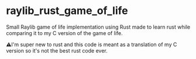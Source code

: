 # raylib_rust_game_of_life
Small Raylib game of life implementation using Rust made to learn rust while comparing it to my C version of the game of life.

⚠️I'm super new to rust and this code is meant as a translation of my C version so it's not the best rust code ever.
